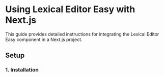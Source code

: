 # Using Lexical Editor Easy with Next.js

This guide provides detailed instructions for integrating the Lexical Editor Easy component in a Next.js project.

## Setup

### 1. Installation


